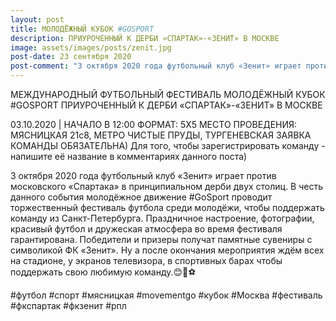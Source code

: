 ```yaml
---
layout: post
title: МОЛОДЁЖНЫЙ КУБОК #GOSPORT
description: ПРИУРОЧЕННЫЙ К ДЕРБИ «СПАРТАК»-«ЗЕНИТ» В МОСКВЕ
image: assets/images/posts/zenit.jpg
post-date: 23 сентября 2020
post-comment: "3 октября 2020 года футбольный клуб «Зенит» играет против московского «Спартака» в принципиальном дерби двух столиц. В честь данного события молодёжное движение #GoSport проводит торжественный фестиваль футбола среди молодёжи, чтобы поддержать команду из Санкт-Петербурга."
---
```


МЕЖДУНАРОДНЫЙ ФУТБОЛЬНЫЙ ФЕСТИВАЛЬ
МОЛОДЁЖНЫЙ КУБОК #GOSPORT
ПРИУРОЧЕННЫЙ К ДЕРБИ «СПАРТАК»-«ЗЕНИТ» В МОСКВЕ

03.10.2020 | НАЧАЛО В 12:00
ФОРМАТ: 5X5
МЕСТО ПРОВЕДЕНИЯ: МЯСНИЦКАЯ 21с8, МЕТРО ЧИСТЫЕ ПРУДЫ, ТУРГЕНЕВСКАЯ
ЗАЯВКА КОМАНДЫ ОБЯЗАТЕЛЬНА)
Для того, чтобы зарегистрировать команду - напишите её название в комментариях данного поста)

3 октября 2020 года футбольный клуб «Зенит» играет против московского «Спартака» в принципиальном дерби двух столиц.
В честь данного события молодёжное движение #GoSport проводит торжественный фестиваль футбола среди молодёжи, чтобы поддержать команду из Санкт-Петербурга.
Праздничное настроение, фотографии, красивый футбол и дружеская атмосфера во время фестиваля гарантирована. Победители и призеры получат памятные сувениры с символикой ФК «Зенит».
Ну а после окончания мероприятия ждём всех на стадионе, у экранов телевизора, в спортивных барах чтобы поддержать свою любимую команду.😊🥳⚽

#футбол #спорт #мясницкая #movementgo #кубок #Москва #фестиваль #фкспартак #фкзенит #рпл
